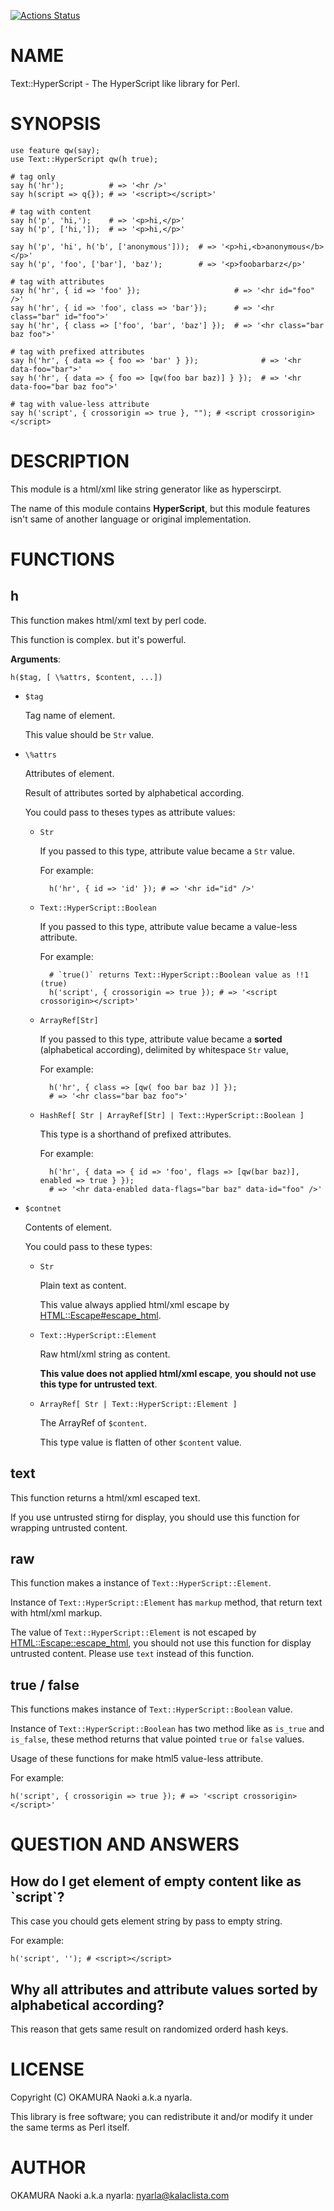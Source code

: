 [![Actions Status](https://github.com/nyarla/p5-Text-HyperScript/actions/workflows/test.yml/badge.svg)](https://github.com/nyarla/p5-Text-HyperScript/actions)
# NAME

Text::HyperScript - The HyperScript like library for Perl.

# SYNOPSIS

    use feature qw(say);
    use Text::HyperScript qw(h true);

    # tag only
    say h('hr');          # => '<hr />'
    say h(script => q{}); # => '<script></script>'

    # tag with content
    say h('p', 'hi,');    # => '<p>hi,</p>'
    say h('p', ['hi,']);  # => '<p>hi,</p>'

    say h('p', 'hi', h('b', ['anonymous']));  # => '<p>hi,<b>anonymous</b></p>'
    say h('p', 'foo', ['bar'], 'baz');        # => '<p>foobarbarz</p>'

    # tag with attributes
    say h('hr', { id => 'foo' });                     # => '<hr id="foo" />'
    say h('hr', { id => 'foo', class => 'bar'});      # => '<hr class="bar" id="foo">'
    say h('hr', { class => ['foo', 'bar', 'baz'] });  # => '<hr class="bar baz foo">' 

    # tag with prefixed attributes
    say h('hr', { data => { foo => 'bar' } });              # => '<hr data-foo="bar">'
    say h('hr', { data => { foo => [qw(foo bar baz)] } });  # => '<hr data-foo="bar baz foo">'

    # tag with value-less attribute
    say h('script', { crossorigin => true }, ""); # <script crossorigin></script>

# DESCRIPTION

This module is a html/xml like string generator like as hyperscirpt.

The name of this module contains **HyperScript**,
but this module features isn't same of another language or original implementation.

# FUNCTIONS

## h

This function makes html/xml text by perl code. 

This function is complex. but it's powerful.

**Arguments**:

    h($tag, [ \%attrs, $content, ...])

- `$tag`

    Tag name of element.

    This value should be `Str` value.

- `\%attrs` 

    Attributes of element.

    Result of attributes sorted by alphabetical according.

    You could pass to theses types as attribute values:

    - `Str`

        If you passed to this type, attribute value became a `Str` value.

        For example:

            h('hr', { id => 'id' }); # => '<hr id="id" />'

    - `Text::HyperScript::Boolean`

        If you passed to this type, attribute value became a value-less attribute.

        For example:

            # `true()` returns Text::HyperScript::Boolean value as !!1 (true)
            h('script', { crossorigin => true }); # => '<script crossorigin></script>'

    - `ArrayRef[Str]`

        If you passed to this type, attribute value became a **sorted** (alphabetical according),
        delimited by whitespace `Str` value,

        For example:

            h('hr', { class => [qw( foo bar baz )] });
            # => '<hr class="bar baz foo">'

    - `HashRef[ Str | ArrayRef[Str] | Text::HyperScript::Boolean ]`

        This type is a shorthand of prefixed attributes.

        For example:

            h('hr', { data => { id => 'foo', flags => [qw(bar baz)], enabled => true } });
            # => '<hr data-enabled data-flags="bar baz" data-id="foo" />'

- `$contnet`

    Contents of element.

    You could pass to these types:

    - `Str`

        Plain text as content.

        This value always applied html/xml escape by [HTML::Escape#escape\_html](https://metacpan.org/pod/HTML%3A%3AEscape%23escape_html).

    - `Text::HyperScript::Element`

        Raw html/xml string as content.

        **This value does not applied html/xml escape**,
        **you should not use this type for untrusted text**.

    - `ArrayRef[ Str | Text::HyperScript::Element ]`

        The ArrayRef of `$content`.

        This type value is flatten of other `$content` value.

## text

This function returns a html/xml escaped text.

If you use untrusted stirng for display,
you should use this function for wrapping untrusted content.

## raw

This function makes a instance of `Text::HyperScript::Element`.

Instance of `Text::HyperScript::Element` has `markup` method,
that return text with html/xml markup.

The value of `Text::HyperScript::Element` is not escaped by [HTML::Escape::escape\_html](https://metacpan.org/pod/HTML%3A%3AEscape%3A%3Aescape_html),
you should not use this function for display untrusted content. 
Please use `text` instead of this function.

## true / false

This functions makes instance of `Text::HyperScript::Boolean` value.

Instance of `Text::HyperScript::Boolean` has two method like as `is_true` and `is_false`,
these method returns that value pointed `true` or `false` values.

Usage of these functions for make html5 value-less attribute.

For example:

    h('script', { crossorigin => true }); # => '<script crossorigin></script>'

# QUESTION AND ANSWERS

## How do I get element of empty content like as \`script\`?

This case you chould gets element string by pass to empty string.

For example:

    h('script', ''); # <script></script>

## Why all attributes and attribute values sorted by alphabetical according?

This reason that gets same result on randomized orderd hash keys. 

# LICENSE

Copyright (C) OKAMURA Naoki a.k.a nyarla.

This library is free software; you can redistribute it and/or modify
it under the same terms as Perl itself.

# AUTHOR

OKAMURA Naoki a.k.a nyarla: <nyarla@kalaclista.com>
